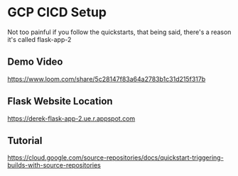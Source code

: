 # GCP CICD Setup
Not too painful if you follow the quickstarts, that being said, there's a reason it's called flask-app-2

## Demo Video
https://www.loom.com/share/5c28147f83a64a2783b1c31d215f317b

## Flask Website Location
https://derek-flask-app-2.ue.r.appspot.com

## Tutorial
https://cloud.google.com/source-repositories/docs/quickstart-triggering-builds-with-source-repositories
